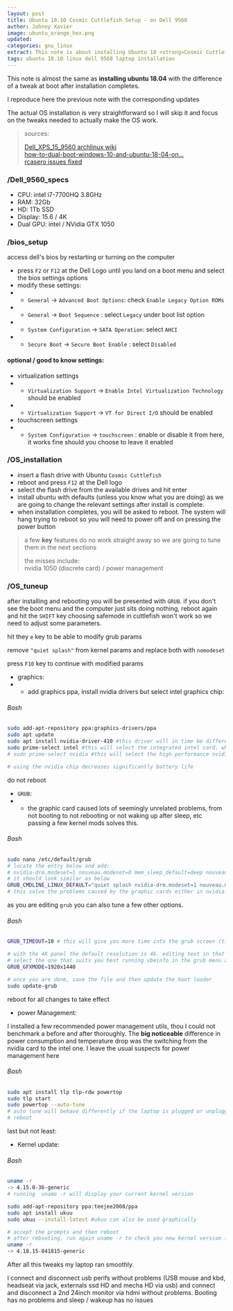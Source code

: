 ```yaml
---
layout: post
title: Ubuntu 18.10 Cosmic Cuttlefish Setup - on Dell 9560
author: Johnny Xavier
image: ubuntu_orange_hex.png
updated:
categories: gnu_linux
extract: This note is about installing Ubuntu 18 <strong>Cosmic Cuttlefish</strong> on a Dell 9560 intended to be a developer box. 
tags: ubuntu 18.10 linux dell 9560 laptop installation
---
```

This note is almost the same as **installing ubuntu 18.04** with the difference of a tweak at boot after installation completes.

I reproduce here the previous note with the corresponding updates

The actual OS installation is very straightforward so I will skip it and focus on the tweaks needed to actually make the OS work.
> sources:
>
> [Dell_XPS_15_9560 archlinux wiki](https://wiki.archlinux.org/index.php/Dell_XPS_15_9560)<br>
> [how-to-dual-boot-windows-10-and-ubuntu-18-04-on...](https://medium.com/@pwaterz/how-to-dual-boot-windows-10-and-ubuntu-18-04-on-the-15-inch-dell-xps-9570-with-nvidia-1050ti-gpu-4b9a2901493d)<br>
> [rcasero issues fixed](https://github.com/rcasero/doc/issues)
>

### /Dell_9560_specs
* CPU: intel i7-7700HQ 3.8GHz
* RAM: 32Gb
* HD:  1Tb SSD
* Display: 15.6 / 4K
* Dual GPU: intel / NVidia GTX 1050

### /bios_setup
access dell's bios by restarting or turning on the computer
* press `F2` or `F12` at the Dell Logo until you land on a boot menu and select the bios settings options
* modify these settings:
* * `General` -> `Advanced Boot Options`: check `Enable Legacy Option ROMs`
* * `General` -> `Boot Sequence` : select `Legacy` under boot list option
* * `System Configuration` -> `SATA Operation`: select `AHCI`
* * `Secure Boot` -> `Secure Boot Enable` : select `Disabled`

#### optional / good to know settings:
* virtualization settings
* * `Virtualization Support` -> `Enable Intel Virtualization Technology` should be enabled
* * `Virtualization Support` -> `VT for Direct I/O` should be enabled
* touchscreen settings
* * `System Configuration` -> `touchscreen` : enable or disable it from here, it works fine should you choose to leave it enabled

### /OS_installation
* insert a flash drive with Ubuntu `Cosmic Cuttlefish`
* reboot and press `F12` at the Dell logo
* select the flash drive from the available drives and hit enter
* install ubuntu with defaults (unless you know what you are doing) as we are going to change the relevant settings after install is complete.
* when installation completes, you will be asked to reboot. The system will hang trying to reboot so you will need to power off and on pressing the power button

> a few **key** features do no work straight away so we are going to tune them in the next sections
>
> the misses include:<br>
> nvidia 1050 (discrete card) / power management

### /OS_tuneup
after installing and rebooting you will be presented with `GRUB`.
if you don't see the boot menu and the computer just sits doing nothing, reboot again and hit the `SHIFT` key
choosing safemode in cuttlefish won't work so we need to adjust some parameters.

hit they `e` key to be able to modify grub params
 
remove `"quiet splash"` from kernel params and replace both with `nomodeset`

press `F10` key to continue with modified params

* graphics:
* * add graphics ppa, install nvidia drivers but select intel graphics chip:

###### Bash
```bash
sudo add-apt-repository ppa:graphics-drivers/ppa
sudo apt update
sudo apt install nvidia-driver-410 #this driver will in time be different as they update it
sudo prime-select intel #this will select the integrated intel card, which is less power hungry
# sudo prime-select nvidia #this will select the high performance nvidia GTX 1050 card.

# using the nvidia chip decreases significantly battery life
```
do not reboot
* `GRUB`:
* * the graphic card caused lots of seemingly unrelated problems, from not booting to not rebooting or not waking up after sleep, etc
passing a few kernel mods solves this.

###### Bash
```bash
sudo nano /etc/default/grub
# locate the entry below and add:
# nvidia-drm.modeset=1 nouveau.modeset=0 mem_sleep_default=deep nouveau.runpm=0
# it should look similar as below
GRUB_CMDLINE_LINUX_DEFAULT="quiet splash nvidia-drm.modeset=1 nouveau.modeset=0 mem_sleep_default=deep nouveau.runpm=0"
# this solve the problems caused by the graphic cards either in nvidia or in intel mode
``` 
as you are editing `grub` you can also tune a few other options.

###### Bash
```bash
GRUB_TIMEOUT=10 # this will give you more time into the grub screen (time is in secs)

# with the 4K panel the default resolution is 4k. editing text in that res is mission impossible
# select the one that suits you best running vbeinfo in the grub menu after booting up
GRUB_GFXMODE=1920x1440

# once you are done, save the file and then update the boot loader
sudo update-grub
```

reboot for all changes to take effect

* power Management:

I installed a few recommended power management utils, thou I could not benchmark a before and after thoroughly.
The **big noticeable** difference in power consumption and temperature drop was the switching from the nvidia card to the intel one.
I leave the usual suspects for power management here

###### Bash
```bash
sudo apt install tlp tlp-rdw powertop
sudo tlp start
sudo powertop --auto-tune
# auto tune will behave differently if the laptop is plugged or unplugged
# reboot
```

last but not least:

* Kernel update:

###### Bash
```bash
uname -r 
-> 4.15.0-36-generic
# running  uname -r will display your current kernel version

sudo add-apt-repository ppa:teejee2008/ppa
sudo apt install ukuu
sudo ukuu --install-latest #ukuu can also be used graphically

# accept the prompts and then reboot
# after rebooting, run again uname -r to check you new kernel version is up
uname -r 
-> 4.18.15-041815-generic
```

After all this tweaks my laptop ran smoothly.

I connect and disconnect usb perifs without problems (USB mouse and kbd, headseat via jack, externals ssd HD and mecha HD via usb) and connect and disconnect
a 2nd 24inch monitor via hdmi without problems.
Booting has no problems and sleep / wakeup has no issues